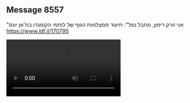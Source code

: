 ## Message 8557

"אני זורק רימון, מחבל נפל":
תיעוד ממצלמות הגוף של לוחמי הקומנדו בח'אן יונס
https://www.idf.il/170795

![Video](./8557/8557_media.mp4)
